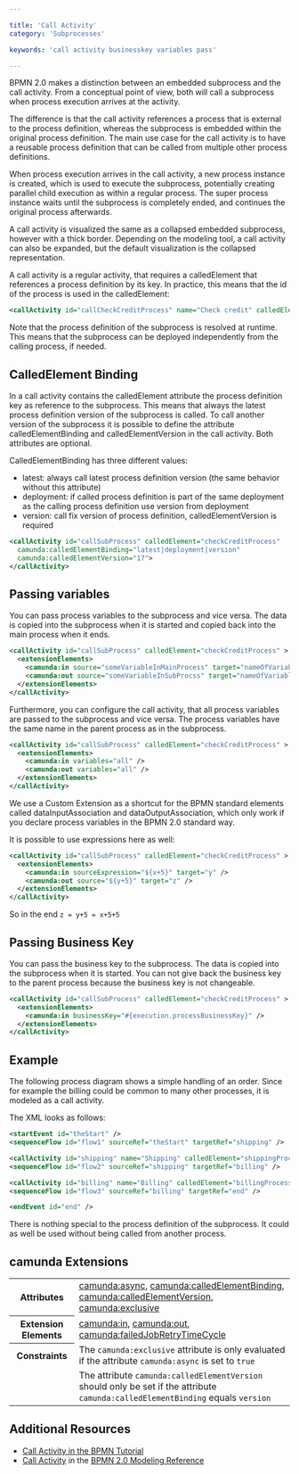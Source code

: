 ```yaml
---

title: 'Call Activity'
category: 'Subprocesses'

keywords: 'call activity businesskey variables pass'

---
```



BPMN 2.0 makes a distinction between an embedded subprocess and the call activity. From a conceptual point of view, both will call a subprocess when process execution arrives at the activity.

The difference is that the call activity references a process that is external to the process definition, whereas the subprocess is embedded within the original process definition. The main use case for the call activity is to have a reusable process definition that can be called from multiple other process definitions.

When process execution arrives in the call activity, a new process instance is created, which is  used to execute the subprocess, potentially creating parallel child execution as within a regular process. The super process instance  waits until the subprocess is completely ended, and continues the original process afterwards.

<div data-bpmn-diagram="implement/call-activity"></div>

A call activity is visualized the same as a collapsed embedded subprocess, however with a thick border. Depending on the modeling tool, a call activity can also be expanded, but the default visualization is the collapsed representation.

A call activity is a regular activity, that requires a calledElement that references a process definition by its key. In practice, this means that the id of the process is used in the calledElement:

```xml
<callActivity id="callCheckCreditProcess" name="Check credit" calledElement="checkCreditProcess" />
```

Note that the process definition of the subprocess is resolved at runtime. This means that the subprocess can be deployed independently from the calling process, if needed.


## CalledElement Binding

In a call activity contains the calledElement attribute the process definition key as reference to the subprocess. This means that always the latest process definition version of the subprocess is called.
To call another version of the subprocess it is possible to define the attribute calledElementBinding and calledElementVersion in the call activity. Both attributes are optional.

CalledElementBinding has three different values:

*   latest: always call latest process definition version (the same behavior without this attribute)
* 	deployment: if called process definition is part of the same deployment as the calling process definition use version from deployment
*   version: call fix version of process definition, calledElementVersion is required

```xml
<callActivity id="callSubProcess" calledElement="checkCreditProcess"
  camunda:calledElementBinding="latest|deployment|version"
  camunda:calledElementVersion="17">
</callActivity>
```


## Passing variables

You can pass process variables to the subprocess and vice versa. The data is copied into the subprocess when it is started and copied back into the main process when it ends.

```xml
<callActivity id="callSubProcess" calledElement="checkCreditProcess" >
  <extensionElements>
    <camunda:in source="someVariableInMainProcess" target="nameOfVariableInSubProcess" />
    <camunda:out source="someVariableInSubProcss" target="nameOfVariableInMainProcess" />
  </extensionElements>
</callActivity>
```

Furthermore, you can configure the call activity, that all process variables are passed to the subprocess and vice versa. The process variables have the same name in the parent process as in the subprocess.

```xml
<callActivity id="callSubProcess" calledElement="checkCreditProcess" >
  <extensionElements>
    <camunda:in variables="all" />
    <camunda:out variables="all" />
  </extensionElements>
</callActivity>
```

We use a Custom Extension as a shortcut for the BPMN standard elements called dataInputAssociation and dataOutputAssociation, which only work if you declare process variables in the BPMN 2.0 standard way.

It is possible to use expressions here as well:

```xml
<callActivity id="callSubProcess" calledElement="checkCreditProcess" >
  <extensionElements>
    <camunda:in sourceExpression="${x+5}" target="y" />
    <camunda:out source="${y+5}" target="z" />
  </extensionElements>
</callActivity>
```

So in the end `z = y+5 = x+5+5`


## Passing Business Key

You can pass the business key to the subprocess. The data is copied into the subprocess when it is started. You can not give back the business key to the parent process because the business key is not changeable.

```xml
<callActivity id="callSubProcess" calledElement="checkCreditProcess" >
  <extensionElements>
    <camunda:in businessKey="#{execution.processBusinessKey}" />
  </extensionElements>
</callActivity>
```


## Example

The following process diagram shows a simple handling of an order. Since for example the billing could be common to many other processes, it is modeled as a call activity.

<div data-bpmn-diagram="implement/call-activity"></div>

The XML looks as follows:

```xml
<startEvent id="theStart" />
<sequenceFlow id="flow1" sourceRef="theStart" targetRef="shipping" />

<callActivity id="shipping" name="Shipping" calledElement="shippingProcess" />
<sequenceFlow id="flow2" sourceRef="shipping" targetRef="billing" />

<callActivity id="billing" name="Billing" calledElement="billingProcess" />
<sequenceFlow id="flow3" sourceRef="billing" targetRef="end" />

<endEvent id="end" />
```

There is nothing special to the process definition of the subprocess. It could as well be used without being called from another process.

## camunda Extensions

<table class="table table-striped">
  <tr>
    <th>Attributes</th>
    <td>
      <a href="ref:#custom-extensions-camunda-extension-attributes-camundaasync">camunda:async</a>,
      <a href="ref:#custom-extensions-camunda-extension-attributes-camundacalledelementbinding">camunda:calledElementBinding</a>,
      <a href="ref:#custom-extensions-camunda-extension-attributes-camundacalledelementversion">camunda:calledElementVersion</a>,
      <a href="ref:#custom-extensions-camunda-extension-attributes-camundaexclusive">camunda:exclusive</a>
    </td>
  </tr>
  <tr>
    <th>Extension Elements</th>
    <td>
      <a href="ref:#custom-extensions-camunda-extension-elements-camundain">camunda:in</a>,
      <a href="ref:#custom-extensions-camunda-extension-elements-camundaout">camunda:out</a>,
      <a href="ref:#custom-extensions-camunda-extension-elements-camundafailedjobretrytimecycle">camunda:failedJobRetryTimeCycle</a>
    </td>
  </tr>
  <tr>
    <th>Constraints</th>
    <td>
      The <code>camunda:exclusive</code> attribute is only evaluated if the attribute
      <code>camunda:async</code> is set to <code>true</code>
    </td>
  </tr>
  <tr>
    <td></td>
    <td>
      The attribute <code>camunda:calledElementVersion</code> should only be set if
      the attribute <code>camunda:calledElementBinding</code> equals <code>version</code>
    </td>
  </tr>
</table>

## Additional Resources

*   [Call Activity in the BPMN Tutorial](http://camunda.org/design/reference.html#!/activities/callactivity)
*   [Call Activity](http://camunda.org/bpmn/reference.html#activities-call-activity) in the [BPMN 2.0 Modeling Reference](http://camunda.org/bpmn/reference.html)

